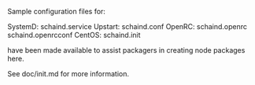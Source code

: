 Sample configuration files for:

SystemD: schaind.service
Upstart: schaind.conf
OpenRC:  schaind.openrc
         schaind.openrcconf
CentOS:  schaind.init

have been made available to assist packagers in creating node packages here.

See doc/init.md for more information.
